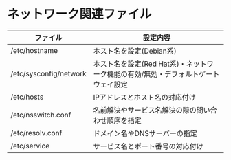 # ネットワーク関連ファイル

| ファイル               | 設定内容                                                                           |
|------------------------|------------------------------------------------------------------------------------|
| /etc/hostname          | ホスト名を設定(Debian系)                                                           |
| /etc/sysconfig/network | ホスト名を設定(Red Hat系)・ネットワーク機能の有効/無効・デフォルトゲートウェイ設定 |
| /etc/hosts             | IPアドレスとホスト名の対応付け                                                     |
| /etc/nsswitch.conf     | 名前解決やサービス名解決の際の問い合わせ順序を指定                                 |
| /etc/resolv.conf       | ドメイン名やDNSサーバーの指定                                                      |
| /etc/service           | サービス名とポート番号の対応付け                                                   |

